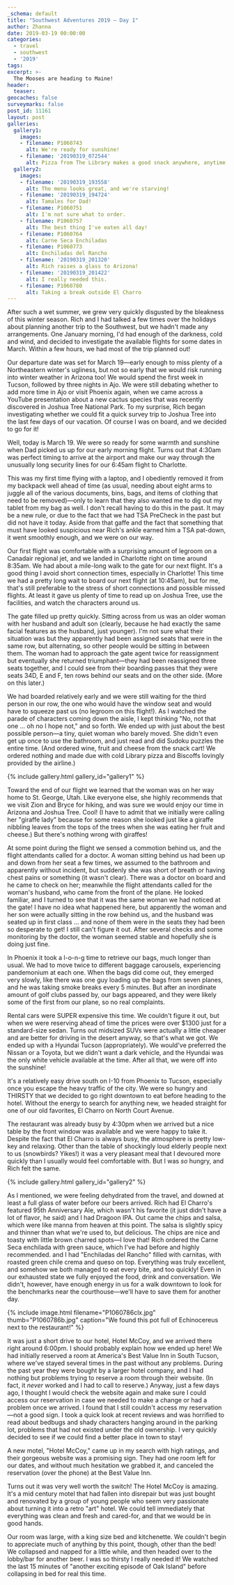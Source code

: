 ```yaml
---
_schema: default
title: "Southwest Adventures 2019 – Day 1"
author: Zhanna
date: 2019-03-19 00:00:00
categories:
  - travel
  - southwest
  - '2019'
tags:
excerpt: >-
  The Mooses are heading to Maine!
header:
  teaser:
geocaches: false
surveymarks: false
post_id: 11161
layout: post
galleries:
  gallery1:
    images:
    - filename: P1060743
      alt: We're ready for sunshine!
    - filename: '20190319_072544'
      alt: Pizza from The Library makes a good snack anywhere, anytime! 
  gallery2:
    images:
    - filename: '20190319_193558'
      alt: The menu looks great, and we're starving!
    - filename: '20190319_194724'
      alt: Tamales for Dad!  
    - filename: P1060751
      alt: I'm not sure what to order.
    - filename: P1060757
      alt: The best thing I've eaten all day! 
    - filename: P1060764
      alt: Carne Seca Enchiladas
    - filename: P1060773
      alt: Enchiladas del Rancho 
    - filename: '20190319_201320'
      alt: Rich raises a glass to Arizona!
    - filename: '20190319_201422'
      alt: I really needed this. 
    - filename: P1060780
      alt: Taking a break outside El Charro 
---
```


After such a wet summer, we grew very quickly disgusted by the bleakness of this winter season. Rich and I had talked a few times over the holidays about planning another trip to the Southwest, but we hadn't made any arrangements. One January morning, I'd had enough of the darkness, cold and wind, and decided to investigate the available flights for some dates in March. Within a few hours, we had most of the trip planned out!

Our departure date was set for March 19—early enough to miss plenty of a Northeastern winter's ugliness, but not so early that we would risk running into winter weather in Arizona too! We would spend the first week in Tucson, followed by three nights in Ajo. We were still debating whether to add more time in Ajo or visit Phoenix again, when we came across a YouTube presentation about a new cactus species that was recently discovered in Joshua Tree National Park. To my surprise, Rich began investigating whether we could fit a quick survey trip to Joshua Tree into the last few days of our vacation. Of course I was on board, and we decided to go for it!

Well, today is March 19. We were so ready for some warmth and sunshine when Dad picked us up for our early morning flight. Turns out that 4:30am was perfect timing to arrive at the airport and make our way through the unusually long security lines for our 6:45am flight to Charlotte.

This was my first time flying with a laptop, and I obediently removed it from my backpack well ahead of time (as usual, needing about eight arms to juggle all of the various documents, bins, bags, and items of clothing that need to be removed)—only to learn that they also wanted me to dig out my tablet from my bag as well. I don't recall having to do this in the past. It may be a new rule, or due to the fact that we had TSA PreCheck in the past but did not have it today. Aside from that gaffe and the fact that something that must have looked suspicious near Rich's ankle earned him a TSA pat-down, it went smoothly enough, and we were on our way.

<!-- We woke up at 3:15am and got moving immediately. -->

Our first flight was comfortable with a surprising amount of legroom on a Canadair regional jet, and we landed in Charlotte right on time around 8:35am. We had about a mile-long walk to the gate for our next flight. It's a good thing I avoid short connection times, especially in Charlotte! This time we had a pretty long wait to board our next flight (at 10:45am), but for me, that's still preferable to the stress of short connections and possible missed flights.  At least it gave us plenty of time to read up on Joshua Tree, use the facilities, and watch the characters around us.

The gate filled up pretty quickly. Sitting across from us was an older woman with her husband and adult son (clearly, because he had exactly the same facial features as the husband, just younger). I'm not sure what their situation was but they apparently had been assigned seats that were in the same row, but alternating, so other people would be sitting in between them. The woman had to approach the gate agent twice for reassignment but eventually she returned triumphant—they had been reassigned three seats together, and I could see from their boarding passes that they were seats 34D, E and F, ten rows behind our seats and on the other side. (More on this later.)

We had boarded relatively early and we were still waiting for the third person in our row, the one who would have the window seat and would have to squeeze past us (no legroom on this flight!).  As I watched the parade of characters coming down the aisle, I kept thinking "No, not that one ... oh no I hope not," and so forth. We ended up with just about the best possible person—a tiny, quiet woman who barely moved. She didn't even get up once to use the bathroom, and just read and did Sudoku puzzles the entire time. (And ordered wine, fruit and cheese from the snack cart! We ordered nothing and made due with cold Library pizza and Biscoffs lovingly provided by the airline.)  

{% include gallery.html gallery_id="gallery1" %}

Toward the end of our flight we learned that the woman was on her way home to St. George, Utah. Like everyone else, she highly recommends that we visit Zion and Bryce for hiking, and was sure we would enjoy our time in Arizona and Joshua Tree. <!-- (spring or fall to avoid the worst of the crowds, although it's very often busy in all seasons now).--> Cool!  (I have to admit that we initially were calling her "giraffe lady" because for some reason she looked just like a giraffe nibbling leaves from the tops of the trees when she was eating her fruit and cheese.) But there's nothing wrong with giraffes!

At some point during the flight we sensed a commotion behind us, and the flight attendants called for a doctor. A woman sitting behind us had been up and down from her seat a few times, we assumed to the bathroom and apparently without incident, but suddenly she was short of breath or having chest pains or something (it wasn't clear). There was a doctor on board and he came to check on her; meanwhile the flight attendants called for the woman's husband, who came from the front of the plane. He looked familiar, and I turned to see that it was the same woman we had noticed at the gate! I have no idea what happened here, but apparently the woman and her son were actually sitting in the row behind us, and the husband was seated up in first class ... and none of them were in the seats they had been so desperate to get! I still can't figure it out. After several checks and some monitoring by the doctor, the woman seemed stable and hopefully she is doing just fine.

In Phoenix it took a l-o-n-g time to retrieve our bags, much longer than usual. We had to move twice to different baggage carousels, experiencing pandemonium at each one. When the bags did come out, they emerged very slowly, like there was one guy loading up the bags from seven planes, and he was taking smoke breaks every 5 minutes. But after an inordinate amount of golf clubs passed by, our bags appeared, and they were likely some of the first from our plane, so no real complaints. 

Rental cars were SUPER expensive this time. We couldn't figure it out, but when we were reserving ahead of time the prices were over $1300 just for a standard-size sedan. Turns out midsized SUVs were actually a little cheaper and are better for driving in the desert anyway, so that's what we got.  We ended up with a Hyundai Tucson (appropriately). We would've preferred the Nissan or a Toyota, but we didn't want a dark vehicle, and the Hyundai was the only white vehicle available at the time. After all that, we were off into the sunshine! 

<!-- We were both so tired and we got a little confused trying to get on the highway, but once we did things went Ok.--> It's a relatively easy drive south on I-10 from Phoenix to Tucson, especially once you escape the heavy traffic of the city. We were so hungry and THIRSTY that we decided to go right downtown to eat before heading to the hotel.  Without the energy to search for anything new, we headed straight for one of our old favorites, El Charro on North Court Avenue. 

The restaurant was already busy by 4:30pm when we arrived <!-- (remember that the street parking meters only work until 5:00pm, M-F)--> but a nice table by the front window was available and we were happy to take it. Despite the fact that El Charro is always busy, the atmosphere is pretty low-key and relaxing. Other than the table of shockingly loud elderly people next to us (snowbirds? Yikes!) it was a very pleasant meal that I devoured more quickly than I usually would feel comfortable with. But I was _so_ hungry, and Rich felt the same. 

{% include gallery.html gallery_id="gallery2" %}

As I mentioned, we were feeling dehydrated from the travel, and downed at least a full glass of water before our beers arrived.  Rich had El Charro's featured 95th Anniversary Ale, which wasn't his favorite (it just didn't have a lot of flavor, he said) and I had Dragoon IPA. Out came the chips and salsa, which were like manna from heaven at this point. The salsa is slightly spicy and thinner than what we're used to, but delicious. The chips are nice and toasty with little brown charred spots—I love that! Rich ordered the Carne Seca enchilada with green sauce, which I've had before and highly recommended. and I had "Enchiladas del Rancho"<!--(not Adolphus)--> filled with carnitas, with roasted green chile crema and queso on top. Everything was truly excellent, and somehow we both managed to eat every bite, and too quickly! Even in our exhausted state we fully enjoyed the food, drink and conversation. We didn't, however, have enough energy in us for a walk downtown to look for the benchmarks near the courthouse—we'll have to save them for another day. <!--but we saw an interesting potted cactus on the street on the way back to the car.-->

{% include image.html filename="P1060786clx.jpg" thumb="P1060786b.jpg" caption="We found this pot full of Echinocereus next to the restaurant!" %}

It was just a short drive to our hotel, Hotel McCoy, and we arrived there right around 6:00pm. I should probably explain how we ended up here! We had initially reserved a room at America's Best Value Inn in South Tucson, where we've stayed several times in the past without any problems. During the past year they were bought by a larger hotel company, and I had nothing but problems trying to reserve a room through their website. (In fact, it <em>never</em> worked and I had to call to reserve.) Anyway, just a few days ago, I thought I would check the website again and make sure I could access our reservation in case we needed to make a change or had a problem once we arrived. I found that I still couldn't access my reservation—not a good sign. I took a quick look at recent reviews and was horrified to read about bedbugs and shady characters hanging around in the parking lot, problems that had not existed under the old ownership. I very quickly decided to see if we could find a better place in town to stay!

A new motel, "Hotel McCoy," came up in my search with high ratings, and their gorgeous website was a promising sign. They had one room left for our dates, and without much hesitation we grabbed it, and canceled the reservation (over the phone) at the Best Value Inn.

Turns out it was very well worth the switch! The Hotel McCoy is amazing. It's a mid century motel that had fallen into disrepair but was just bought and renovated by a group of young people who seem very passionate about turning it into a retro "art" hotel. We could tell immediately that everything was clean and fresh and cared-for, and that we would be in good hands.

Our room was large, with a king size bed and kitchenette. We couldn't begin to appreciate much of anything by this point, though, other than the bed! We collapsed and napped for a little while, and then headed over to the lobby/bar for another beer. I was so thirsty I really needed it! We watched the last 15 minutes of "another exciting episode of Oak Island" before collapsing in bed for real this time.

 